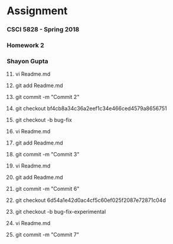 # Assignment

### CSCI 5828 - Spring 2018
### Homework 2
### Shayon Gupta

11. vi Readme.md
12. git add Readme.md
13. git commit -m "Commit 2"
14. git checkout bf4cb8a34c36a2eef1c34e466ced4579a8656751
15. git checkout -b bug-fix
16. vi Readme.md
17. git add Readme.md
18. git commit -m "Commit 3"

26. vi Readme.md
27. git add Readme.md
28. git commit -m "Commit 6"
29. git checkout 6d54a1e42d0ac4cf5c60ef025f2087e72871c04d
30. git checkout -b bug-fix-experimental
31. vi Readme.md
32. git commit -m "Commit 7"
